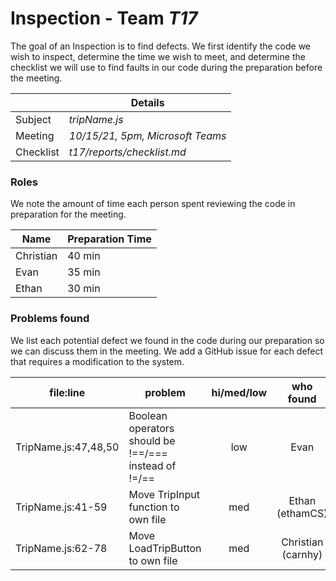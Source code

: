 # Inspection - Team *T17* 

The goal of an Inspection is to find defects.
We first identify the code we wish to inspect, determine the time we wish to meet, and determine the checklist we will use to find faults in our code during the preparation before the meeting.

|  | Details |
| ----- | ----- |
| Subject | *tripName.js* |
| Meeting | *10/15/21, 5pm, Microsoft Teams* |
| Checklist | *t17/reports/checklist.md* |

### Roles

We note the amount of time each person spent reviewing the code in preparation for the meeting.

| Name | Preparation Time |
| ---- | ---- |
| Christian | 40 min |
| Evan | 35 min |
| Ethan | 30 min |



### Problems found

We list each potential defect we found in the code during our preparation so we can discuss them in the meeting.
We add a GitHub issue for each defect that requires a modification to the system.

| file:line | problem | hi/med/low | who found | github#  |
| --- | --- | :---: | :---: | --- |
| TripName.js:47,48,50 | Boolean operators should be !==/=== instead of !=/== | low | Evan | #513 |
|  TripName.js:41-59 | Move TripInput function to own file | med | Ethan (ethamCS) | #501 |
|  TripName.js:62-78 | Move LoadTripButton to own file | med | Christian (carnhy) | #502 |
